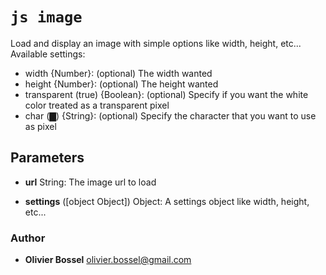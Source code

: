 


<!-- @namespace    sugar.node.terminal -->

# ```js image ```


Load and display an image with simple options like width, height, etc...
Available settings:
- width {Number}: (optional) The width wanted
- height {Number}: (optional) The height wanted
- transparent (true) {Boolean}: (optional) Specify if you want the white color treated as a transparent pixel
- char (▇) {String}: (optional) Specify the character that you want to use as pixel

## Parameters

- **url**  String: The image url to load

- **settings** ([object Object]) Object: A settings object like width, height, etc...




### Author
- **Olivier Bossel** <a href="mailto:olivier.bossel@gmail.com">olivier.bossel@gmail.com</a> 



